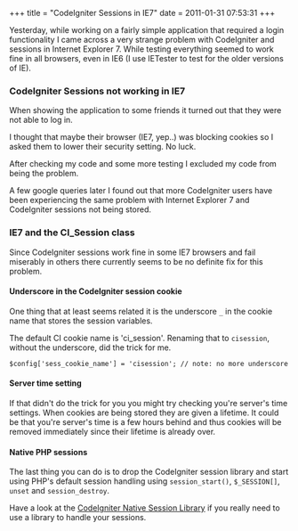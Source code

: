 +++
title = "CodeIgniter Sessions in IE7"
date = 2011-01-31 07:53:31
+++

Yesterday, while working on a fairly simple application that required a login functionality I came across a very strange problem with CodeIgniter and sessions in Internet Explorer 7. While testing everything seemed to work fine in all browsers, even in IE6 (I use IETester to test for the older versions of IE).

### CodeIgniter Sessions not working in IE7
When showing the application to some friends it turned out that they were not able to log in. 

I thought that maybe their browser (IE7, yep..) was blocking cookies so I asked them to lower their security setting. No luck.

After checking my code and some more testing I excluded my code from being the problem. 

A few google queries later I found out that more CodeIgniter users have been experiencing the same problem with Internet Explorer 7 and CodeIgniter sessions not being stored.

### IE7 and the CI_Session class
Since CodeIgniter sessions work fine in some IE7 browsers and fail miserably in others there currently seems to be no definite fix for this problem. 

#### Underscore in the CodeIgniter session cookie
One thing that at least seems related it is the underscore `_` in the cookie name that stores the session variables.

The default CI cookie name is 'ci_session'. Renaming that to `cisession`, without the underscore, did the trick for me.

```php?start_inline=1
$config['sess_cookie_name'] = 'cisession'; // note: no more underscore
```

#### Server time setting

If that didn't do the trick for you you might try checking you're server's time settings. When cookies are being stored they are given a lifetime. It could be that you're server's time is a few hours behind and thus cookies will be removed immediately since their lifetime is already over.

#### Native PHP sessions

The last thing you can do is to drop the CodeIgniter session library and start using PHP's default session handling using `session_start()`, `$_SESSION[]`, `unset` and `session_destroy`. 

Have a look at the <a href="http://codeigniter.com/wiki/Native_session/">CodeIgniter Native Session Library</a> if you really need to use a library to handle your sessions.